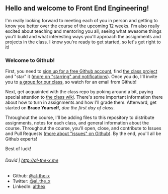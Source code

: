 ## Hello and welcome to Front End Engineering!

I'm really looking forward to meeting each of you in person and getting to know you better over the course of the upcoming 12 weeks. I'm also really excited about teaching and mentoring you all, seeing what awesome things you'll build and what interesting ways you'll approach the assignments and projects in the class. I know you're ready to get started, so let's get right to it!

### Welcome to Github!

First, you need to [sign up for a free Github account](http://github.com/signup), find [the class project](https://github.com/TheIronYard--Orlando/2015--SUMMER--FEE) and "star" it ([more on "starring" and notifications](https://help.github.com/articles/about-stars)). Once you do, I'll invite you to [a group for our class](https://github.com/orgs/TheIronYard--Orlando/teams/2015-summer-fee), so watch for an email from Github!

Next, get acquainted with the class repo by poking around a bit, paying special attention to [the class wiki](https://github.com/TheIronYard--Orlando/2015--SUMMER--FEE/wiki). There's some important information there about how to turn in assignments and how I'll grade them. Afterward, get started on **Brace Yourself**, _due the first day of class_.

Throughout the course, I'll be adding files to this repository to distribute assignments, notes for each class, and general information about the course. Throughout the course, you'll open, close, and contribute to Issues and Pull Requests ([more about "issues" on Github](https://help.github.com/articles/about-issues)).  By the end, you'll all be Github experts!

Best of luck!

###### David | http://al-the-x.me

* Github: [@al-the-x](https://github.com/al-the-x)
* Twitter: [@al_the_x](https://twitter.com/al_the_x)
* LinkedIn: [althex](https://linkedin.com/in/althex)

